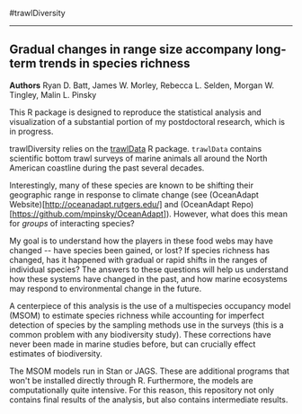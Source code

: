 #trawlDiversity

---

## Gradual changes in range size accompany long-term trends in species richness

**Authors** Ryan D. Batt, James W. Morley, Rebecca L. Selden, Morgan W. Tingley, Malin L. Pinsky

This R package is designed to reproduce the statistical analysis and visualization of a substantial portion of my postdoctoral research, which is in progress.

trawlDiversity relies on the [trawlData](https://github.com/rBatt/trawlData) R package. `trawlData` contains scientific bottom trawl surveys of marine animals all around the North American coastline during the past several decades. 

Interestingly, many of these species are known to be shifting their geographic range in response to climate change (see (OceanAdapt Website)[http://oceanadapt.rutgers.edu/] and (OceanAdapt Repo)[https://github.com/mpinsky/OceanAdapt]). However, what does this mean for *groups* of interacting species?

My goal is to understand how the players in these food webs may have changed -- have species been gained, or lost? If species richness has changed, has it happened with gradual or rapid shifts in the ranges of individual species? The answers to these questions will help us understand how these systems have changed in the past, and how marine ecosystems may respond to environmental change in the future.

A centerpiece of this analysis is the use of a multispecies occupancy model (MSOM) to estimate species richness while accounting for imperfect detection of species by the sampling methods use in the surveys (this is a common problem with any biodiversity study). These corrections have never been made in marine studies before, but can crucially effect estimates of biodiversity.

The MSOM models run in Stan or JAGS. These are additional programs that won't be installed directly through R. Furthermore, the models are computationally quite intensive. For this reason, this repository not only contains final results of the analysis, but also contains intermediate results.




